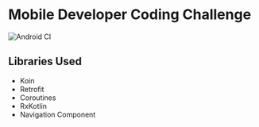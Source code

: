 # Mobile Developer Coding Challenge

![Android CI](https://github.com/patrick-fitzgerald/mobile-coding-challenge/workflows/Android%20CI/badge.svg)


## Libraries Used
- Koin
- Retrofit
- Coroutines
- RxKotlin
- Navigation Component